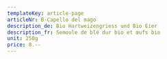```yaml
---
templateKey: article-page
articleNr: B-Capello del mago
description_de: Bio Hartweizengriess und Bio Eier
description_fr: Semoule de blé dur bio et œufs bio
unit: 250g
price: 8.--
---
```


